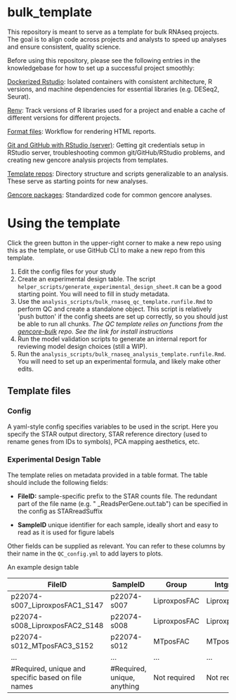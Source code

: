 # bulk_template

This repository is meant to serve as a template for bulk RNAseq projects. The goal is to align code across projects and analysts to speed up analyses and ensure consistent, quality science.

Before using this repository, please see the following entries in the knowledgebase for how to set up a successful project smoothly:

[Dockerized Rstudio](https://github.com/yerkes-gencore/knowledgebase/blob/main/Project_management_and_reproducibility/Dockerized_Rstudio.md): Isolated containers with consistent architecture, R versions, and machine dependencies for essential libraries (e.g. DESeq2, Seurat).

[Renv](https://github.com/yerkes-gencore/knowledgebase/blob/main/Project_management_and_reproducibility/Renv.md): Track versions of R libraries used for a project and enable a cache of different versions for different projects.

[Format files](https://github.com/yerkes-gencore/knowledgebase/blob/main/Project_management_and_reproducibility/Format_files.md): Workflow for rendering HTML reports.

[Git and GitHub with RStudio (server)](https://github.com/yerkes-gencore/knowledgebase/blob/main/Project_management_and_reproducibility/git_and_github_with_rstudio.md): Getting git credentials setup in RStudio server, troubleshooting common git/GitHub/RStudio problems, and creating new gencore analysis projects from templates.

[Template repos](https://github.com/yerkes-gencore/knowledgebase/blob/main/Project_management_and_reproducibility/template_repos.md): Directory structure and scripts generalizable to an analysis. These serve as starting points for new analyses. 

[Gencore packages](https://github.com/yerkes-gencore/knowledgebase/blob/main/Project_management_and_reproducibility/gencore_packages.md): Standardized code for common gencore analyses.


# Using the template #

Click the green button in the upper-right corner to make a new repo using this as the template, or use GitHub CLI to make a new repo from this template.

1. Edit the config files for your study
2. Create an experimental design table. The script `helper_scripts/generate_experimental_design_sheet.R` can
be a good starting point. You will need to fill in study metadata.
3. Use the `analysis_scripts/bulk_rnaseq_qc_template.runfile.Rmd` to perform QC and create
a standalone object. This script is relatively 'push button' if the config sheets
are set up correctly, so you should just be able to run all chunks.
*The QC template relies on functions from the [gencore-bulk](https://github.com/yerkes-gencore/gencore-bulk) repo. See the link for install instructions*
4. Run the model validation scripts to generate an internal report for reviewing model
design choices (still a WIP).
5. Run the `analysis_scripts/bulk_rnaseq_analysis_template.runfile.Rmd`. You will need to
set up an experimental formula, and likely make other edits.

## Template files ##

### Config ###

A yaml-style config specifies variables to be used in the script. Here you specify the STAR output directory, STAR reference directory (used to rename genes from IDs to symbols), PCA mapping aesthetics, etc. 

### Experimental Design Table ###
 
The template relies on metadata provided in a table format. The table should include the following fields:

* **FileID:** sample-specific prefix to the STAR counts file. The redundant part of the file name (e.g. " _ReadsPerGene.out.tab") can be specified in the config as STARreadSuffix

* **SampleID** unique identifier for each sample, ideally short and easy to read as it is used for figure labels

Other fields can be supplied as relevant. You can refer to these columns by their name in the `QC_config.yml` to add layers to plots.

An example design table

|FileID  	| SampleID |  	Group |	Intgroup 	| Label |
| --- | --- | --- | --- | --- |
|p22074-s007_LiproxposFAC1_S147	| p22074-s007	| LiproxposFAC  |	LiproxposFAC |	LiproxposFAC_S147 |
|p22074-s008_LiproxposFAC2_S148 |	p22074-s008	| LiproxposFAC	| LiproxposFAC	| LiproxposFAC_S148 |
|p22074-s012_MTposFAC3_S152     |	p22074-s012	| MTposFAC      |	MTposFAC |	MTposFAC_S152 |
| … | … | … | … | … |
| #Required, unique and specific based on file names | #Required, unique, anything	| Not required	| Not required	| Not required |
